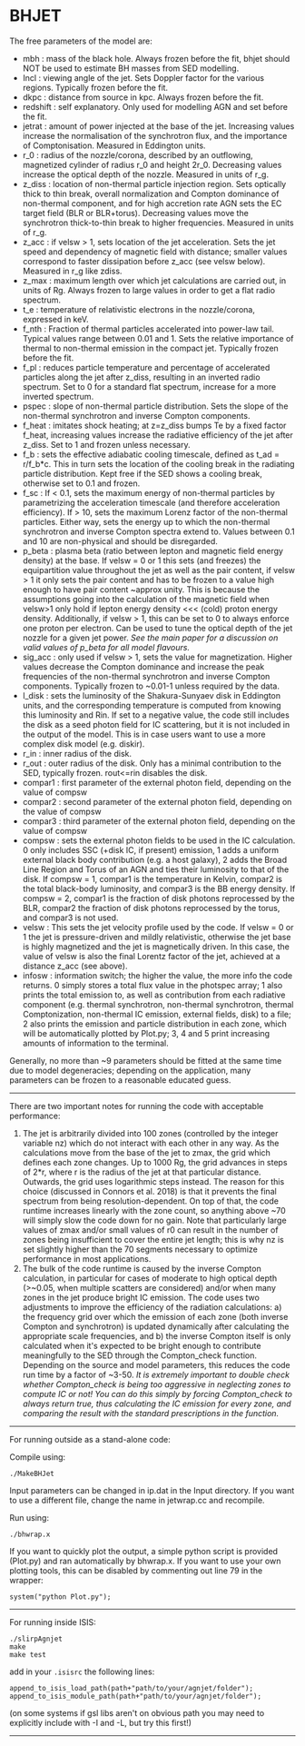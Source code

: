 # BHJET

The free parameters of the model are:

 - mbh         : mass of the black hole. Always frozen before the fit, bhjet should NOT be used to estimate BH masses from SED modelling.
 - Incl        : viewing angle of the jet. Sets Doppler factor for the various regions. Typically frozen before the fit.
 - dkpc        : distance from source in kpc. Always frozen before the fit.
 - redshift    : self explanatory. Only used for modelling AGN and set before the fit.
 - jetrat      : amount of power injected at the base of the jet. Increasing values increase the normalisation of the synchrotron flux, and the importance of Comptonisation. Measured in Eddington units.
 - r\_0        : radius of the nozzle/corona, described by an outflowing, magnetized cylinder of radius r\_0 and height 2r\_0. Decreasing values increase the optical depth of the nozzle. Measured in units of r\_g.
 - z\_diss     : location of non-thermal particle injection region. Sets optically thick to thin break, overall normalization and Compton dominance of non-thermal component, and for high accretion rate AGN sets the EC target field (BLR or BLR+torus). Decreasing values move the synchrotron thick-to-thin break to higher frequencies. Measured in units of r\_g.
 - z\_acc      : if velsw > 1, sets location of the jet acceleration. Sets the jet speed and dependency of magnetic field with distance; smaller values correspond to faster dissipation before z\_acc (see velsw below). Measured in r\_g like zdiss.
 - z\_max      : maximum length over which jet calculations are carried out, in units of Rg. Always frozen to large values in order to get a flat radio spectrum.
 - t\_e        : temperature of relativistic electrons in the nozzle/corona, expressed in keV.
 - f\_nth      : Fraction of thermal particles accelerated into power-law tail. Typical values range between 0.01 and 1. Sets the relative importance of thermal to non-thermal emission in the compact jet. Typically frozen before the fit.
 - f\_pl       : reduces particle temperature and percentage of accelerated particles along the jet after z\_diss, resulting in an inverted radio spectrum. Set to 0 for a standard flat spectrum, increase for a more inverted spectrum.
 - pspec       : slope of non-thermal particle distribution. Sets the slope of the non-thermal synchrotron and inverse Compton components.
 - f\_heat     : imitates shock heating; at z=z\_diss bumps Te by a fixed factor f\_heat, increasing values increase the radiative efficiency of the jet after z\_diss. Set to 1 and frozen unless necessary.
 - f\_b        : sets the effective adiabatic cooling timescale, defined as t_ad = r/f\_b*c. This in turn sets the location of the cooling break in the radiating particle distribution. Kept free if the SED shows a cooling break, otherwise set to 0.1 and frozen.
 - f\_sc       : If < 0.1, sets the maximum energy of non-thermal particles by parametrizing the acceleration timescale (and therefore acceleration efficiency). If > 10, sets the maximum Lorenz factor of the non-thermal particles. Either way, sets the energy up to which the non-thermal synchrotron and inverse Compton spectra extend to. Values between 0.1 and 10 are non-physical and should be disregarded.
 - p\_beta     : plasma beta (ratio between lepton and magnetic field energy density) at the base. If velsw = 0 or 1 this sets (and freezes) the equipartition value throughout the jet as well as the pair content, if velsw > 1 it only sets the pair content and has to be frozen to a value high enough to have pair content ~approx unity. This is because the assumptions going into the calculation of the magnetic field when velsw>1 only hold if lepton energy density <<< (cold) proton energy density. Additionally, if velsw > 1, this can be set to 0 to always enforce one proton per electron. Can be used to tune the optical depth of the jet nozzle for a given jet power. _See the main paper for a discussion on valid values of p\_beta for all model flavours._
 - sig\_acc    : only used if velsw > 1, sets the value for magnetization. Higher values decrease the Compton dominance and increase the peak frequencies of the non-thermal synchrotron and inverse Compton components. Typically frozen to ~0.01-1 unless required by the data.
 - l\_disk     : sets the luminosity of the Shakura-Sunyaev disk in Eddington units, and the corresponding temperature is computed from knowing this luminosity and Rin. If set to a negative value, the code still includes the disk as a seed photon field for IC scattering, but it is not included in the output of the model. This is in case users want to use a more complex disk model (e.g. diskir).
 - r\_in       : inner radius of the disk.
 - r\_out      : outer radius of the disk. Only has a minimal contribution to the SED, typically frozen. rout<=rin disables the disk.
 - compar1     : first parameter of the external photon field, depending on the value of compsw
 - compar2     : second parameter of the external photon field, depending on the value of compsw
 - compar3     : third parameter of the external photon field, depending on the value of compsw
 - compsw      : sets the external photon fields to be used in the IC calculation. 0 only includes SSC (+disk IC, if present) emission, 1 adds a uniform external black body contribution (e.g. a host galaxy), 2 adds the Broad Line Region and Torus of an AGN and ties their luminosity to that of the disk. If compsw = 1, compar1 is the temperature in Kelvin, compar2 is the total black-body luminosity, and compar3 is the BB energy density. If compsw = 2, compar1 is the fraction of disk photons reprocessed by the BLR, compar2 the fraction of disk photons reprocessed by the torus, and compar3 is not used.
 - velsw       : This sets the jet velocity profile used by the code. If velsw = 0 or 1 the jet is pressure-driven and mildly relativistic, otherwise the jet base is highly magnetized and the jet is magnetically driven. In this case, the value of velsw is also the final Lorentz factor of the jet, achieved at a distance z\_acc (see above).
 - infosw      : information switch; the higher the value, the more info the code returns. 0 simply stores a total flux value in the photspec array; 1 also prints the total emission to, as well as contribution from each radiative component (e.g. thermal synchrotron, non-thermal synchrotron, thermal Comptonization, non-thermal IC emission, external fields, disk) to a file; 2 also prints the emission and particle distribution in each zone, which will be automatically plotted by Plot.py; 3, 4 and 5 print increasing amounts of information to the terminal.

Generally, no more than ~9 parameters should be fitted at the same time due to model degeneracies; depending on the application, many parameters can be frozen to a reasonable educated guess.

---------------------------------------------------------------------------------------------------------------------------------------

There are two important notes for running the code with acceptable performance:
1) The jet is arbitrarily divided into 100 zones (controlled by the integer variable nz) which do not interact with each other in any way. As the calculations move from the base of the jet to zmax, the grid which defines each zone changes. Up to 1000 Rg, the grid advances in steps of 2*r, where r is the radius of the jet at that particular distance. Outwards, the grid uses logarithmic steps instead. The reason for this choice (discussed in Connors et al. 2018) is that it prevents the final spectrum from being resolution-dependent. On top of that, the code runtime increases linearly with the zone count, so anything above ~70 will simply slow the code down for no gain. Note that particularly large values of zmax and/or small values of r0 can result in the number of zones being insufficient to cover the entire jet length; this is why nz is set slightly higher than the 70 segments necessary to optimize performance in most applications.
2) The bulk of the code runtime is caused by the inverse Compton calculation, in particular for cases of moderate to high optical depth (>~0.05, when multiple scatters are considered) and/or when many zones in the jet produce bright IC emission. The code uses two adjustments to improve the efficiency of the radiation calculations: a) the frequency grid over which the emission of each zone (both inverse Compton and synchrotron) is updated dynamically after calculating the appropriate scale frequencies, and b) the inverse Compton itself is only calculated when it's expected to be bright enough to contribute meaningfully to the SED through the Compton\_check function. Depending on the source and model parameters, this reduces the code run time by a factor of ~3-50. _It is extremely important to double check whether Compton\_check is being too aggressive in neglecting zones to compute IC or not! You can do this simply by forcing Compton\_check to always return true, thus calculating the IC emission for every zone, and comparing the result with the standard prescriptions in the function._

---------------------------------------------------------------------------------------------------------------------------------------

For running outside as a stand-alone code:

Compile using:

```
./MakeBHJet
```

Input parameters can be changed in ip.dat in the Input directory. If you want to use a different file, change the name in jetwrap.cc and recompile.

Run using:

```
./bhwrap.x
```

If you want to quickly plot the output, a simple python script is provided (Plot.py) and ran automatically by bhwrap.x. If you want to use your own plotting tools, this can be disabled by commenting out line 79 in the wrapper:

```
system("python Plot.py");
```

---------------------------------------------------------------------------------------------------------------------------------------

For running inside ISIS:

```
./slirpAgnjet
make
make test
```

add in your `.isisrc` the following lines:

```
append_to_isis_load_path(path+"path/to/your/agnjet/folder");
append_to_isis_module_path(path+"path/to/your/agnjet/folder");
```

(on some systems if gsl libs aren't on obvious path you may need to
       explicitly include with -I and -L, but try this first!)

---------------------------------------------------------------------------------------------------------------------------------------
